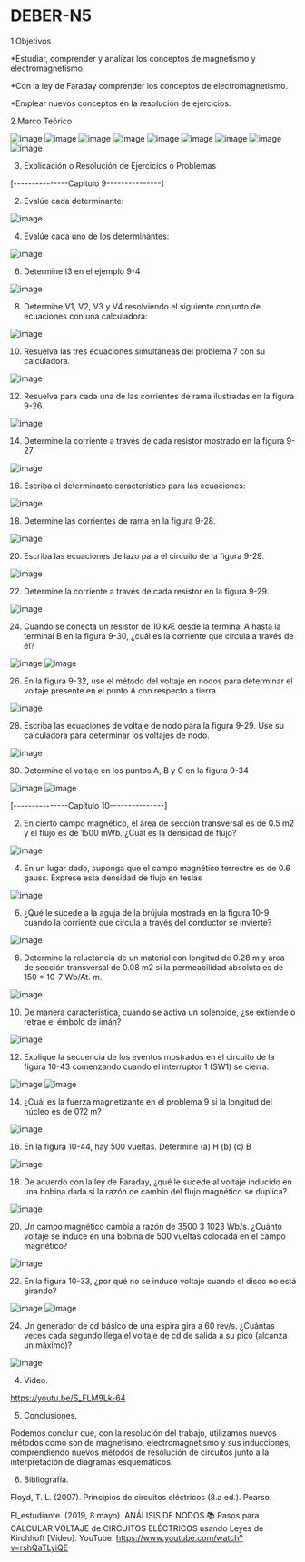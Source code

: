 # DEBER-N5

1.Objetivos 

*Estudiar, comprender y analizar los conceptos de magnetismo y electromagnetismo.

*Con la ley de Faraday comprender los conceptos de electromagnetismo.

*Emplear nuevos conceptos en la resolución de ejercicios.

2.Marco Teórico

![image](https://user-images.githubusercontent.com/104913700/208817216-e0359be3-cf52-411c-a282-9cb3aeaf97c3.png)
![image](https://user-images.githubusercontent.com/104913700/208817234-8a88e0f0-e736-45db-8d3f-5a9c7c0334de.png)
![image](https://user-images.githubusercontent.com/104913700/208817260-fa2eb823-a92c-4f65-9f5a-8c040090bcd5.png)
![image](https://user-images.githubusercontent.com/104913700/208817275-6d817241-42b4-4146-a5f2-b45e1769f9ee.png)
![image](https://user-images.githubusercontent.com/104913700/208817306-c2c420a5-48f2-4d54-8ea4-420bb404a1a5.png)
![image](https://user-images.githubusercontent.com/104913700/208817316-93eb26ca-3bad-47dc-af76-4e1d12155b79.png)
![image](https://user-images.githubusercontent.com/104913700/208817363-8335c0fe-40df-4bab-8e2f-8d7343c7a994.png)
![image](https://user-images.githubusercontent.com/104913700/208817380-55e83216-7726-41af-9bcd-7e737b02af58.png)
![image](https://user-images.githubusercontent.com/104913700/208817402-ad51ef86-b8a3-44be-a217-7b989404244f.png)

3. Explicación o Resolución de Ejercicios o Problemas 

[---------------Capítulo 9---------------]

2. Evalúe cada determinante:

![image](https://user-images.githubusercontent.com/104913700/208821321-a45f0731-d8c8-4229-be3a-722f2d10a6b3.png)

4. Evalúe cada uno de los determinantes:

![image](https://user-images.githubusercontent.com/104913700/208821373-d3fbc621-ad2b-44b2-a7a7-15f3b79747bb.png)

6. Determine I3 en el ejemplo 9-4

![image](https://user-images.githubusercontent.com/104913700/208821423-80dee49d-1c51-47a8-b5b6-18942842dc3e.png)

8. Determine V1, V2, V3 y V4 resolviendo el siguiente conjunto de ecuaciones con una calculadora:

![image](https://user-images.githubusercontent.com/104913700/208821631-329028e7-2c67-4291-a063-b3722618ace4.png)

10. Resuelva las tres ecuaciones simultáneas del problema 7 con su calculadora.

![image](https://user-images.githubusercontent.com/104913700/208821680-ec373b39-729b-4d63-bffa-995ab4a7ce4f.png)

12. Resuelva para cada una de las corrientes de rama ilustradas en la figura 9-26.

![image](https://user-images.githubusercontent.com/104913700/208821720-ba8c459a-54ef-4676-a0c8-16d141ee537b.png)

14. Determine la corriente a través de cada resistor mostrado en la figura 9-27

![image](https://user-images.githubusercontent.com/104913700/208821777-4b57ee3c-7f55-4879-966a-c57e8f14a208.png)

16. Escriba el determinante característico para las ecuaciones:

![image](https://user-images.githubusercontent.com/104913700/208821828-5073dda3-5578-440f-8d5e-783601e40126.png)

18. Determine las corrientes de rama en la figura 9-28.

![image](https://user-images.githubusercontent.com/104913700/208821858-03476480-fc1b-4af8-9d4b-5a04210d9f55.png)

20. Escriba las ecuaciones de lazo para el circuito de la figura 9-29.

![image](https://user-images.githubusercontent.com/104913700/208821892-721d8a6d-bd0f-4d16-a083-e263ec37b18f.png)

22. Determine la corriente a través de cada resistor en la figura 9-29.

![image](https://user-images.githubusercontent.com/104913700/208821929-61671c08-f5fb-4ce6-a9ab-a53419080175.png)

24. Cuando se conecta un resistor de 10 kÆ desde la terminal A hasta la terminal B en la figura 9-30, ¿cuál
es la corriente que circula a través de él?

![image](https://user-images.githubusercontent.com/104913700/208821976-5fe01812-4b08-40e6-bd3e-2b737c082b2d.png)
![image](https://user-images.githubusercontent.com/104913700/208821993-3c0056c8-afd6-42f5-9b2f-48f1953fe833.png)

26. En la figura 9-32, use el método del voltaje en nodos para determinar el voltaje presente en el punto A
con respecto a tierra.

![image](https://user-images.githubusercontent.com/104913700/208822104-2f537c47-5b94-4705-a0d8-6c5ade771380.png)

28. Escriba las ecuaciones de voltaje de nodo para la figura 9-29. Use su calculadora para determinar los
voltajes de nodo.

![image](https://user-images.githubusercontent.com/104913700/208822134-19953b2a-4722-41fe-90c4-43424ec5e9d2.png)

30. Determine el voltaje en los puntos A, B y C en la figura 9-34

![image](https://user-images.githubusercontent.com/104913700/208822179-c0748ecb-00b6-47a9-9dce-97df2d9dcf06.png)
![image](https://user-images.githubusercontent.com/104913700/208822210-e7735b2e-555e-4199-81c8-d938e3a6dcb9.png)

[---------------Capítulo 10---------------]

2. En cierto campo magnético, el área de sección transversal es de 0.5 m2 y el flujo es de 1500 mWb.
¿Cuál es la densidad de flujo?

![image](https://user-images.githubusercontent.com/104913700/208822477-c3d40115-9b71-49ef-9844-75fb17ac3f8c.png)

4. En un lugar dado, suponga que el campo magnético terrestre es de 0.6 gauss. Exprese esta densidad de
flujo en teslas

![image](https://user-images.githubusercontent.com/104913700/208822505-36d1e89a-222e-4b49-805b-222265f5f95e.png)

6. ¿Qué le sucede a la aguja de la brújula mostrada en la figura 10-9 cuando la corriente que circula a través del conductor se invierte?

![image](https://user-images.githubusercontent.com/104913700/208822548-37a6cfe8-32f2-41a8-aec4-2495f3938b65.png)

8. Determine la reluctancia de un material con longitud de 0.28 m y área de sección transversal de 0.08 m2 si la permeabilidad absoluta es de 150 * 10-7 Wb/At. m.

![image](https://user-images.githubusercontent.com/104913700/208822579-7df25561-66f3-4910-8abd-2b50af7d846f.png)

10. De manera característica, cuando se activa un solenoide, ¿se extiende o retrae el émbolo de imán?

![image](https://user-images.githubusercontent.com/104913700/208822608-ebe6bee1-3a80-42cf-b196-c167efb7cfc5.png)

12. Explique la secuencia de los eventos mostrados en el circuito de la figura 10-43 comenzando cuando
el interruptor 1 (SW1) se cierra.

![image](https://user-images.githubusercontent.com/104913700/208822696-0703f1ac-2a1b-4722-8289-55710d1cce23.png)
![image](https://user-images.githubusercontent.com/104913700/208822750-098b9ea5-5dc2-446d-808a-f608b2507e74.png)

14. ¿Cuál es la fuerza magnetizante en el problema 9 si la longitud del núcleo es de 0?2 m?

![image](https://user-images.githubusercontent.com/104913700/208822854-c7f7caae-eaa7-4005-9e98-0c0f6c1b6ccf.png)

16. En la figura 10-44, hay 500 vueltas. Determine
(a) H   (b)    (c) B

![image](https://user-images.githubusercontent.com/104913700/208822892-bbfad375-334f-4caa-b0cf-86e89c499004.png)

18. De acuerdo con la ley de Faraday, ¿qué le sucede al voltaje inducido en una bobina dada si la razón de
cambio del flujo magnético se duplica?

![image](https://user-images.githubusercontent.com/104913700/208822915-dfd55fbe-9a29-4df1-9b98-23c537942959.png)

20. Un campo magnético cambia a razón de 3500 3 1023 Wb/s. ¿Cuánto voltaje se induce en una bobina
de 500 vueltas colocada en el campo magnético?

![image](https://user-images.githubusercontent.com/104913700/208822949-e350f576-51d1-44d3-b741-4b6bac26b2bb.png)

22. En la figura 10-33, ¿por qué no se induce voltaje cuando el disco no está girando?

![image](https://user-images.githubusercontent.com/104913700/208823004-11777637-bfc3-4979-b1c0-fa03420b4638.png)
![image](https://user-images.githubusercontent.com/104913700/208823019-90ad460f-1cdf-4f5a-9b07-cb4e28f71d06.png)

24. Un generador de cd básico de una espira gira a 60 rev/s. ¿Cuántas veces cada segundo llega el voltaje
de cd de salida a su pico (alcanza un máximo)?

![image](https://user-images.githubusercontent.com/104913700/208823063-48e5d235-712f-4c16-9894-b42b249a21e8.png)

4. Video.

https://youtu.be/S_FLM9Lk-64

5. Conclusiones.

Podemos concluir que, con la resolución del trabajo, utilizamos nuevos métodos como son de magnetismo, electromagnetismo y sus inducciones; comprendiendo nuevos métodos de resolución de circuitos junto a la interpretación de diagramas esquemáticos.

6. Bibliografía.

Floyd, T. L. (2007). Principios de circuitos eléctricos (8.a ed.). Pearso.

El_estudiante. (2019, 8 mayo). ANÁLISIS DE NODOS 📚 Pasos para CALCULAR VOLTAJE de CIRCUITOS ELÉCTRICOS usando Leyes de Kirchhoff [Vídeo]. YouTube. https://www.youtube.com/watch?v=rshQaTLyiQE









































